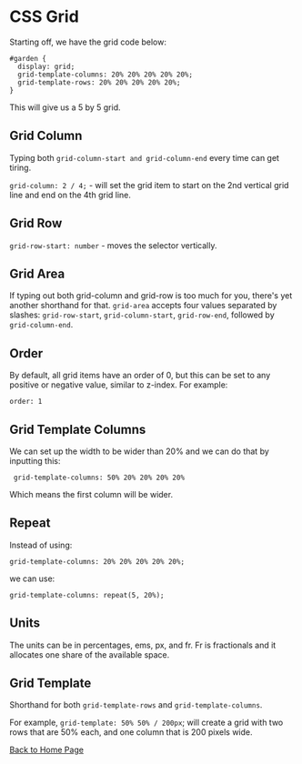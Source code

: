 # CSS Grid
Starting off, we have the grid code below:

```
#garden {
  display: grid;
  grid-template-columns: 20% 20% 20% 20% 20%;
  grid-template-rows: 20% 20% 20% 20% 20%;
}
```

This will give us a 5 by 5 grid.

## Grid Column

Typing both `grid-column-start and grid-column-end` every time can get tiring. 

`grid-column: 2 / 4;` - 
will set the grid item to start on the 2nd vertical grid line and end on the 4th grid line.

## Grid Row
`grid-row-start: number` - moves the selector vertically. 


## Grid Area
If typing out both grid-column and grid-row is too much for you, there's yet another shorthand for that. `grid-area` accepts four values separated by slashes: `grid-row-start`, `grid-column-start`, `grid-row-end`, followed by `grid-column-end`.

## Order

By default, all grid items have an order of 0, but this can be set to any positive or negative value, similar to z-index. For example:

```
order: 1
```
## Grid Template Columns
We can set up the width to be wider than 20% and we can do that by inputting this:

```
 grid-template-columns: 50% 20% 20% 20% 20%
 ```

 Which means the first column will be wider.

## Repeat

Instead of using:
```
grid-template-columns: 20% 20% 20% 20% 20%;
``` 
we can use:

```
grid-template-columns: repeat(5, 20%);
```

## Units

The units can be in percentages, ems, px, and fr. Fr is fractionals and it allocates one share of the available space.

## Grid Template

Shorthand for both `grid-template-rows` and `grid-template-columns`.

For example, `grid-template: 50% 50% / 200px`; will create a grid with two rows that are 50% each, and one column that is 200 pixels wide.

[Back to Home Page](https://kmangub.github.io/reading-notes-master/)

 